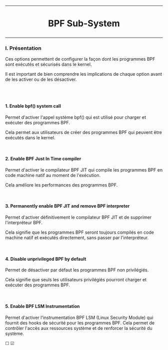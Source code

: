 ------------------------------------------------------------------------------------------------------------------------------------------
# <p align='center'> BPF Sub-System </p>
------------------------------------------------------------------------------------------------------------------------------------------
### I. Présentation
Ces options permettent de configurer la façon dont les programmes BPF sont exécutés et sécurisés dans le kernel.

Il est important de bien comprendre les implications de chaque option avant de les activer ou de les désactiver. 

<br />
<br />

#### 1. Enable bpf() system call
Permet d'activer l'appel système bpf() qui est utilisé pour charger et exécuter des programmes BPF.

Cela permet aux utilisateurs de créer des programmes BPF qui peuvent être exécutés dans le kernel.

<br />

#### 2. Enable BPF Just In Time compiler
Permet d'activer le compilateur BPF JIT qui compile les programmes BPF en code machine natif au moment de l'exécution.

Cela améliore les performances des programmes BPF.

<br />

#### 3. Permanently enable BPF JIT and remove BPF interpreter
Permet d'activer définitivement le compilateur BPF JIT et de supprimer l'interpréteur BPF.

Cela signifie que les programmes BPF seront toujours compilés en code machine natif et exécutés directement, sans passer par l'interpréteur.

<br />

#### 4. Disable unprivileged BPF by default
Permet de désactiver par défaut les programmes BPF non privilégiés. 

Cela signifie que seuls les utilisateurs privilégiés pourront charger et exécuter des programmes BPF.

<br />

#### 5. Enable BPF LSM Instrumentation
Permet d'activer l'instrumentation BPF LSM (Linux Security Module) qui fournit des hooks de sécurité pour les programmes BPF. Cela permet de contrôler l'accès aux ressources système et de renforcer la sécurité du système.

☐ ☑
